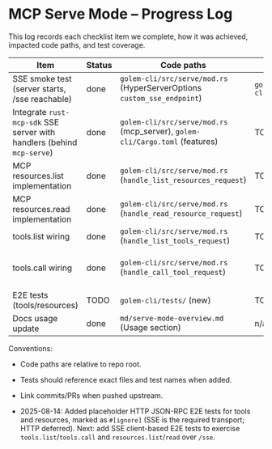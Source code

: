 # MCP Serve Mode – Progress Log

This log records each checklist item we complete, how it was achieved, impacted code paths, and test coverage.

| Item | Status | Code paths | Tests | Notes | Commit/PR |
|------|--------|-----------|-------|-------|-----------|
| SSE smoke test (server starts, /sse reachable) | done | `golem-cli/src/serve/mod.rs` (HyperServerOptions `custom_sse_endpoint`) | `golem-cli/tests/mcp_serve_smoke.rs` | Uses Accept: `text/event-stream`; timeout 5s; passes locally (feature `mcp-serve`) | local branch |
| Integrate `rust-mcp-sdk` SSE server with handlers (behind `mcp-serve`) | done | `golem-cli/src/serve/mod.rs` (mcp_server), `golem-cli/Cargo.toml` (features) | TODO: E2E client smoke | Compiles and runs; imports updated to 0.5 API | local branch |
| MCP resources.list implementation | done | `golem-cli/src/serve/mod.rs` (`handle_list_resources_request`) | TODO: E2E list | Uses file:// URIs for discovered `golem.yaml` | local branch |
| MCP resources.read implementation | done | `golem-cli/src/serve/mod.rs` (`handle_read_resource_request`) | TODO: E2E read | Returns `TextResourceContents` with `mimeType: application/yaml` | local branch |
| tools.list wiring | done | `golem-cli/src/serve/mod.rs` (`handle_list_tools_request`) | TODO | Uses `discover_tools_from_clap()` | - |
| tools.call wiring | done | `golem-cli/src/serve/mod.rs` (`handle_call_tool_request`) | TODO | Uses `run_cli_subprocess()` and returns `structured_content` (status/stdout/stderr) | - |
| E2E tests (tools/resources) | TODO | `golem-cli/tests/` (new) | TODO | Bound timeouts; no external deps | - |
| Docs usage update | done | `md/serve-mode-overview.md` (Usage section) | n/a | Added build/run commands with `--` | local branch |

Conventions:
- Code paths are relative to repo root.
- Tests should reference exact files and test names when added.
- Link commits/PRs when pushed upstream. 

- 2025-08-14: Added placeholder HTTP JSON-RPC E2E tests for tools and resources, marked as `#[ignore]` (SSE is the required transport; HTTP deferred). Next: add SSE client-based E2E tests to exercise `tools.list`/`tools.call` and `resources.list`/`read` over `/sse`. 
